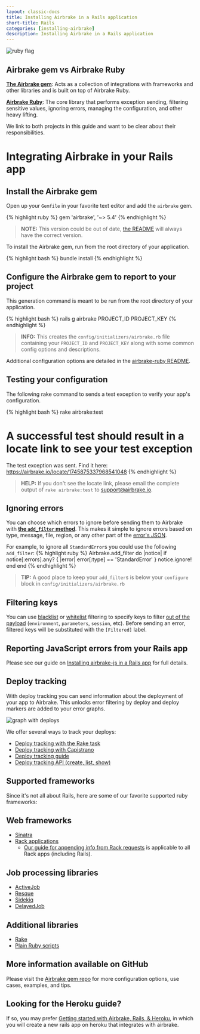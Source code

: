 ```yaml
---
layout: classic-docs
title: Installing Airbrake in a Rails application
short-title: Rails
categories: [installing-airbrake]
description: Installing Airbrake in a Rails application
---
```

![ruby flag](/docs/assets/img/docs/ruby_flag.jpeg)

## Airbrake gem vs Airbrake Ruby
**[The Airbrake gem](https://github.com/airbrake/airbrake)**: Acts as a
collection of integrations with frameworks and other libraries and is built on
top of Airbrake Ruby.

**[Airbrake Ruby](https://github.com/airbrake/airbrake-ruby)**: The core library
that performs exception sending, filtering sensitive values, ignoring errors,
managing the configuration, and other heavy lifting.

We link to both projects in this guide and want to be clear about their
responsibilities.

# Integrating Airbrake in your Rails app

## Install the Airbrake gem
Open up your `Gemfile` in your favorite text editor and add the `airbrake` gem.

{% highlight ruby %}
gem 'airbrake', '~> 5.4'
{% endhighlight %}

> **NOTE:** This version could be out of date, [the
README](https://github.com/airbrake/airbrake#bundler) will always have the
correct version.

To install the Airbrake gem, run from the root directory of your application.

{% highlight bash %}
bundle install
{% endhighlight %}

## Configure the Airbrake gem to report to your project

This generation command is meant to be run from the root directory of your
application.

{% highlight bash %}
rails g airbrake PROJECT_ID PROJECT_KEY
{% endhighlight %}

> **INFO:** This creates the `config/initializers/airbrake.rb` file containing
your `PROJECT_ID` and `PROJECT_KEY` along with some common config options
and descriptions.

Additional configuration options are detailed in the [airbrake-ruby
README](https://github.com/airbrake/airbrake-ruby#configuration).

## Testing your configuration
The following rake command to sends a test exception to verify your app's
configuration.

{% highlight bash %}
rake airbrake:test
# A successful test should result in a locate link to see your test exception
The test exception was sent. Find it here: https://airbrake.io/locate/1745875337968541048
{% endhighlight %}

> **HELP:** If you don't see the locate link, please email the complete output
of `rake airbrake:test` to [support@airbrake.io](mailto:support@airbrake.io).

## Ignoring errors
You can choose which errors to ignore before sending them to Airbrake with [**the
`add_filter` method**](https://github.com/airbrake/airbrake-ruby#airbrakeadd_filter).
This makes it simple to ignore errors based on type, message, file, region, or
any other part of the [error's
JSON](https://airbrake.io/docs/api/#create-notice-v3).

For example, to ignore all `StandardError`s you could use the following
`add_filter`:
{% highlight ruby %}
Airbrake.add_filter do |notice|
  if notice[:errors].any? { |error| error[:type] == 'StandardError' }
    notice.ignore!
  end
end
{% endhighlight %}

> **TIP:** A good place to keep your `add_filter`s is below your `configure`
block in `config/initializers/airbrake.rb`

## Filtering keys
You can use
[blacklist](https://github.com/airbrake/airbrake-ruby#blacklist_keys) or
[whitelist](https://github.com/airbrake/airbrake-ruby#whitelist_keys) filtering
to specify keys to filter [out of the payload](https://airbrake.io/docs/api/#create-notice-v3)
(`environment`, `parameters`, `session`, etc). Before sending an
error, filtered keys will be substituted with the `[Filtered]` label.

## Reporting JavaScript errors from your Rails app

Please see our guide on
[Installing airbrake-js in a Rails app](/docs/installing-airbrake/installing-airbrake-js-in-a-rails-app)
for full details.

## Deploy tracking
With deploy tracking you can send information about the deployment of your app
to Airbrake. This unlocks error filtering by deploy and deploy markers are
added to your error graphs.

![graph with deploys](/docs/assets/img/docs/airbrake/graph_with_deploys.png)

We offer several ways to track your deploys:

- [Deploy tracking with the Rake task](https://github.com/airbrake/airbrake#rake-task)
- [Deploy tracking with Capistrano](https://github.com/airbrake/airbrake#capistrano)
- [Deploy tracking guide](/docs/airbrake-faq/deploy-tracking/)
- [Deploy tracking API (create, list, show)](https://airbrake.io/docs/api/#deploys-v4)

## Supported frameworks
Since it's not all about Rails, here are some of our favorite supported ruby
frameworks:

##  Web frameworks

- [Sinatra](https://github.com/airbrake/airbrake#sinatra)
- [Rack applications](https://github.com/airbrake/airbrake#rack)
  - [Our guide for appending info from Rack requests](https://github.com/airbrake/airbrake#appending-information-from-rack-requests)
    is applicable to all Rack apps (including Rails).

## Job processing libraries

- [ActiveJob](https://github.com/airbrake/airbrake#activejob)
- [Resque](https://github.com/airbrake/airbrake#resque)
- [Sidekiq](https://github.com/airbrake/airbrake#sidekiq)
- [DelayedJob](https://github.com/airbrake/airbrake#delayedjob)

## Additional libraries

- [Rake](https://github.com/airbrake/airbrake#rake)
- [Plain Ruby scripts](https://github.com/airbrake/airbrake#plain-ruby-scripts)

## More information available on GitHub
Please visit the [Airbrake gem repo](https://github.com/airbrake/airbrake)
for more configuration options, use cases, examples, and tips.

## Looking for the Heroku guide?
If so, you may prefer [Getting started with Airbrake, Rails, &
Heroku](/docs/ruby/0-60-airbrake-rails-31-heroku/), in which you will create a
new rails app on heroku that integrates with airbrake.
